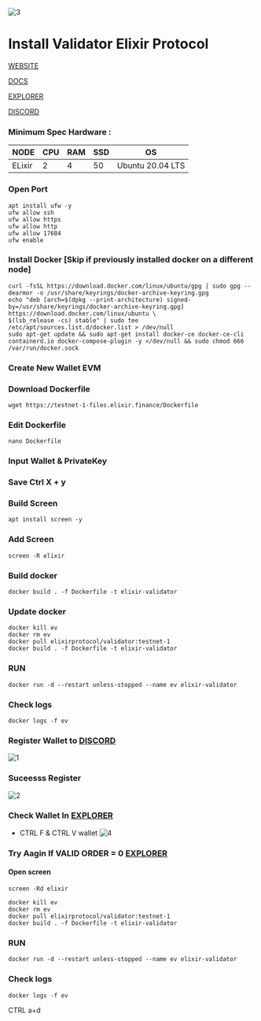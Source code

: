 
![3](https://user-images.githubusercontent.com/96678356/218298522-286483f5-7a46-4d86-a877-48ceba240395.JPG)


# Install Validator Elixir Protocol

[WEBSITE](https://elixir.finance/)

[DOCS](https://docs.elixir.finance/)

[EXPLORER](https://metrics.elixir.finance/)

[DISCORD](https://discord.gg/Zxu9xhEN)

### Minimum Spec Hardware :
NODE  | CPU     | RAM      | SSD     | OS     |
| ------------- | ------------- | ------------- | -------- | -------- |
| ELixir | 2          | 4         | 50  | Ubuntu 20.04 LTS  |

### Open Port
```
apt install ufw -y
ufw allow ssh
ufw allow https
ufw allow http
ufw allow 17684
ufw enable
```
### Install Docker [Skip if previously installed docker on a different node]
```
curl -fsSL https://download.docker.com/linux/ubuntu/gpg | sudo gpg --dearmor -o /usr/share/keyrings/docker-archive-keyring.gpg
echo "deb [arch=$(dpkg --print-architecture) signed-by=/usr/share/keyrings/docker-archive-keyring.gpg] https://download.docker.com/linux/ubuntu \
$(lsb_release -cs) stable" | sudo tee /etc/apt/sources.list.d/docker.list > /dev/null
sudo apt-get update && sudo apt-get install docker-ce docker-ce-cli containerd.io docker-compose-plugin -y </dev/null && sudo chmod 666 /var/run/docker.sock
```
### Create New Wallet EVM

### Download Dockerfile
```
wget https://testnet-1-files.elixir.finance/Dockerfile
```
### Edit Dockerfile
```
nano Dockerfile
```
### Input Wallet & PrivateKey

### Save Ctrl X + y

### Build Screen 
```
apt install screen -y
```
### Add Screen 
```
screen -R elixir
```
### Build docker
```
docker build . -f Dockerfile -t elixir-validator
```
### Update docker
```
docker kill ev
docker rm ev
docker pull elixirprotocol/validator:testnet-1
docker build . -f Dockerfile -t elixir-validator
```
### RUN 
```
docker run -d --restart unless-stopped --name ev elixir-validator
```
### Check logs
```
docker logs -f ev
```
### Register Wallet to [DISCORD](https://discord.gg/Zxu9xhEN)
![1](https://user-images.githubusercontent.com/96678356/218298328-2d190c0f-5332-403f-9b65-7617d22b160c.jpg)

### Suceesss Register
![2](https://user-images.githubusercontent.com/96678356/218298346-cb84ea0c-62cf-4800-ae10-b0a3fc8d4d76.PNG)

### Check Wallet In [EXPLORER](https://metrics.elixir.finance/)
- CTRL F & CTRL V wallet
![4](https://user-images.githubusercontent.com/96678356/218298686-f56a58db-f597-4ec3-8e55-6e992c14f6cb.png)

### Try Aagin If VALID ORDER = 0 [EXPLORER](https://metrics.elixir.finance/)

#### Open screen
```
screen -Rd elixir
```
```
docker kill ev
docker rm ev
docker pull elixirprotocol/validator:testnet-1
docker build . -f Dockerfile -t elixir-validator
```
### RUN 
```
docker run -d --restart unless-stopped --name ev elixir-validator
```
### Check logs
```
docker logs -f ev
```
CTRL a+d
```
